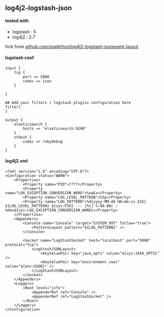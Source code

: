 ## log4j2-logstash-json
#### tested with 
* logstash : 5
* log4j2 : 2.7


fork from [github.com/majikthys/log4j2-logstash-jsonevent-layout](https://github.com/majikthys/log4j2-logstash-jsonevent-layout)

#### logstash conf

```
input {
	tcp {
		port => 5000
		codec => json
	}

}

## Add your filters / logstash plugins configuration here
filter{
}

output {
	elasticsearch {
		hosts => "elasticsearch:9200"
	}
	stdout {
		codec => rubydebug
	}
}
```



#### log4j2.xml

````
<?xml version="1.0" encoding="UTF-8"?>
<Configuration status="WARN">
    <Properties>
        <Property name="PID">????</Property>
        <Property name="LOG_EXCEPTION_CONVERSION_WORD">%xwEx</Property>
        <Property name="LOG_LEVEL_PATTERN">%5p</Property>
        <Property name="LOG_PATTERN">%d{yyyy-MM-dd HH:mm:ss.SSS} ${LOG_LEVEL_PATTERN} ${sys:PID} --- [%t] %-80.80c : %m%n${sys:LOG_EXCEPTION_CONVERSION_WORD}</Property>
    </Properties>
    <Appenders>
        <Console name="Console" target="SYSTEM_OUT" follow="true">
            <PatternLayout pattern="${LOG_PATTERN}" />
        </Console>

        <Socket name="LogStashSocket" host="localhost" port="5000" protocol="tcp">
            <LogStashJSONLayout>
                <KeyValuePair key="java_opts" value="${sys:JAVA_OPTS}" />
                <KeyValuePair key="environment_user" value="${env:USER}" />
            </LogStashJSONLayout>
        </Socket>
    </Appenders>
    <Loggers>
        <Root level="info">
            <AppenderRef ref="Console" />
            <AppenderRef ref="LogStashSocket" />
        </Root>
    </Loggers>
</Configuration>
````

